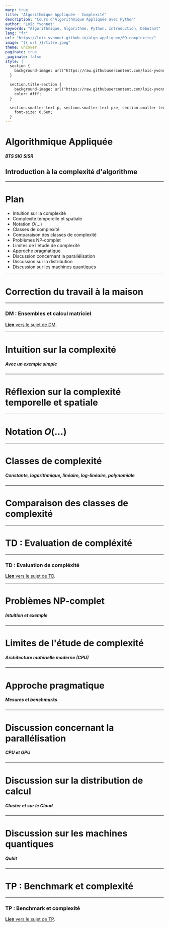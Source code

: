 ```yaml
---
marp: true
title: "Algorithmique Appliquée - Complexité"
description: "Cours d'Algorithmique Appliquée avec Python"
author: "Loïc Yvonnet"
keywords: "Algorithmique, Algorithme, Python, Introduction, Débutant"
lang: "fr"
url: "https://loic-yvonnet.github.io/algo-appliquee/09-complexite/"
image: "{{ url }}/titre.jpeg"
theme: uncover
paginate: true
_paginate: false
style: |
  section {
    background-image: url("https://raw.githubusercontent.com/loic-yvonnet/algo-appliquee/master/assets/bg_normal.jpg");
  }

  section.title-section {
    background-image: url("https://raw.githubusercontent.com/loic-yvonnet/algo-appliquee/master/assets/bg_title.jpg");
    color: #fff;
  }

  section.smaller-text p, section.smaller-text pre, section.smaller-text ul, section.smaller-text table {
    font-size: 0.6em;
  }
---
```


<!-- _class: title-section -->

# <!--fit--> Algorithmique Appliquée

##### BTS SIO SISR

## Introduction à la complexité d'algorithme

<!--
Partie complexe du cours mais totalement fondamentale.
Branchez vos neurones et c'est parti !
-->

---

<!-- _class: smaller-text -->

# Plan

- Intuition sur la complexité
- Complexité temporelle et spatiale
- Notation $O(...)$
- Classes de complexité
- Comparaison des classes de complexité
- Problèmes NP-complet
- Limites de l'étude de complexité
- Approche pragmatique
- Discussion concernant la parallélisation
- Discussion sur la distribution
- Discussion sur les machines quantiques

---

<!-- _class: title-section -->

# <!--fit--> Correction du travail à la maison

---

### DM : Ensembles et calcul matriciel

[**Lien** vers le sujet de DM](../06-problemes-classiques/dm-03.html).

---

<!-- _class: title-section -->

# <!--fit--> Intuition sur la complexité

##### Avec un exemple simple

---

<!-- _class: title-section -->

# <!--fit--> Réflexion sur la complexité temporelle et spatiale

---

<!-- _class: title-section -->

# Notation $O(...)$

---

<!-- _class: title-section -->

# Classes de complexité

##### Constante, logarithmique, linéaire, log-linéaire, polynomiale

---

<!-- _class: title-section -->

# <!--fit--> Comparaison des classes de complexité

---

<!-- _class: title-section -->

# TD : Evaluation de compléxité

---

### TD : Evaluation de compléxité

[**Lien** vers le sujet de TD](./td-04-eval-complexite.html).

---

<!-- _class: title-section -->

# <!--fit--> Problèmes NP-complet

##### Intuition et exemple

---

<!-- _class: title-section -->

# <!--fit--> Limites de l'étude de complexité

##### Architecture matérielle moderne (CPU)

---

<!-- _class: title-section -->

# Approche pragmatique

##### Mesures et benchmarks

---

<!-- _class: title-section -->

# <!--fit--> Discussion concernant la parallélisation

##### CPU et GPU

---

<!-- _class: title-section -->

# <!--fit--> Discussion sur la distribution de calcul

##### Cluster et sur le Cloud

---

<!-- _class: title-section -->

# <!--fit--> Discussion sur les machines quantiques

##### Qubit

---

<!-- _class: title-section -->

# TP : Benchmark et complexité

---

### TP : Benchmark et complexité

[**Lien** vers le sujet de TP](./tp-11-bench-complexite.html).
